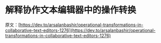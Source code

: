 # 解释协作文本编辑器中的操作转换

原文：[https://dev.to/arsalanbashir/operational-transformations-in-collaborative-text-editors-1276](https://dev.to/arsalanbashir/operational-transformations-in-collaborative-text-editors-1276)